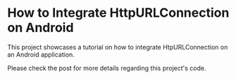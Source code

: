 # How to Integrate HttpURLConnection on Android

This project showcases a tutorial on how to integrate HtpURLConnection on an Android application.

Please check the post for more details regarding this project's code.
